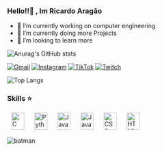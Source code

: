 ### Hello!!👋 , Im  Ricardo Aragão



- 🔭 I’m currently working on computer engineering
- 🌱 I’m currently doing more Projects
- 🤔 I’m looking to learn more 

![Anurag's GitHub stats](https://github-readme-stats.vercel.app/api?username=ricardoaragao123&show_icons=true&theme=dark)


[![Gmail](https://img.shields.io/badge/Gmail-D14836?style=for-the-badge&logo=gmail&logoColor=white)](riririca.ra@gmail.com)
[![Instagram](https://img.shields.io/badge/Instagram-E4405F?style=for-the-badge&logo=instagram&logoColor=white)](https://www.instagram.com/oricardoaragao/)
[![TikTok](https://img.shields.io/badge/TikTok-000000?style=for-the-badge&logo=tiktok&logoColor=white)](https://www.tiktok.com/@thericardoaragao)
[![Twitch](https://img.shields.io/badge/Twitch-9146FF?style=for-the-badge&logo=twitch&logoColor=white)]((https://www.twitch.tv/ricardoaragao))

![Top Langs](https://github-readme-stats.vercel.app/api/top-langs/?username=ricardoaragao123&hide_progress=true&theme=dark)

### Skills ⭐
<p align="left">
  <img src="https://cdn.jsdelivr.net/gh/devicons/devicon/icons/c/c-original.svg" width="30" height="40" alt="C" hspace="10" />
  <img src="https://cdn.jsdelivr.net/gh/devicons/devicon/icons/python/python-original-wordmark.svg" width="30" height="40" alt="Python" hspace="10" />
  <img src="https://cdn.jsdelivr.net/gh/devicons/devicon/icons/java/java-original-wordmark.svg" width="30" height="40" alt="Java" hspace="10" />
  <img src="https://cdn.jsdelivr.net/gh/devicons/devicon/icons/javascript/javascript-original.svg" width="30" height="40" alt="JavaScript" hspace="10" />
  <img src="https://cdn.jsdelivr.net/gh/devicons/devicon/icons/css3/css3-original.svg" width="30" height="40" alt="CSS" hspace="10" />
  <img src="https://cdn.jsdelivr.net/gh/devicons/devicon/icons/html5/html5-original.svg" width="30" height="40" alt="HTML" hspace="10" />
</p>

![batman](https://github.com/Ricardoaragao123/Ricardoaragao123/assets/136807314/e6645245-07e4-4121-a7fd-e8add6aea8db)



